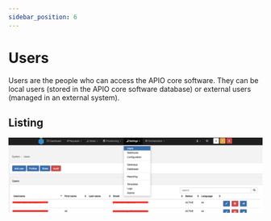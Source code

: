 ```yaml
---
sidebar_position: 6
---
```


# Users

Users are the people who can access the APIO core software. They can be local users (stored in the APIO core software database) or external users (managed in an external system).

## Listing

![Users](img/users.png)
